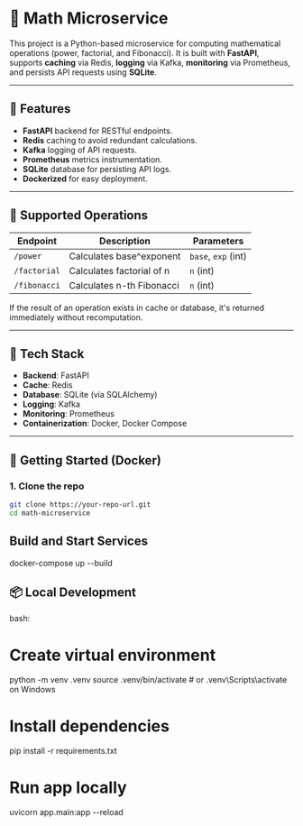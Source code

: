 # 📐 Math Microservice

This project is a Python-based microservice for computing mathematical operations (power, factorial, and Fibonacci). It is built with **FastAPI**, supports **caching** via Redis, **logging** via Kafka, **monitoring** via Prometheus, and persists API requests using **SQLite**.

---

## 🚀 Features

- **FastAPI** backend for RESTful endpoints.
- **Redis** caching to avoid redundant calculations.
- **Kafka** logging of API requests.
- **Prometheus** metrics instrumentation.
- **SQLite** database for persisting API logs.
- **Dockerized** for easy deployment.

---

## 🧮 Supported Operations

| Endpoint       | Description                  | Parameters            |
|----------------|------------------------------|------------------------|
| `/power`       | Calculates base^exponent     | `base`, `exp` (int)    |
| `/factorial`   | Calculates factorial of n    | `n` (int)              |
| `/fibonacci`   | Calculates n-th Fibonacci    | `n` (int)              |

If the result of an operation exists in cache or database, it's returned immediately without recomputation.

---

## 🧰 Tech Stack

- **Backend**: FastAPI
- **Cache**: Redis
- **Database**: SQLite (via SQLAlchemy)
- **Logging**: Kafka
- **Monitoring**: Prometheus
- **Containerization**: Docker, Docker Compose

---

## 🐳 Getting Started (Docker)

### 1. Clone the repo

```bash
git clone https://your-repo-url.git
cd math-microservice
```
## Build and Start Services
docker-compose up --build

## 📦 Local Development
bash:

# Create virtual environment
python -m venv .venv
source .venv/bin/activate  # or .venv\Scripts\activate on Windows

# Install dependencies
pip install -r requirements.txt

# Run app locally
uvicorn app.main:app --reload

